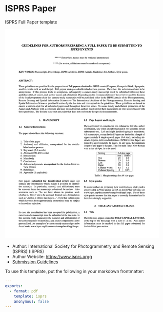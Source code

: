 # ISPRS Paper

ISPRS Full Paper template

![](thumbnail.png)

- Author: International Society for Photogrammetry and Remote Sensing (ISPRS) (ISPRS)
- Author Website: https://www.isprs.orgg
- [Submission Guidelines](https://www.isprs.org/documents/orangebook/app5.aspx)

To use this template, put the following in your markdown frontmatter:

```yaml
---
exports:
  - format: pdf
    template: isprs
    anonymous: false
---
```

